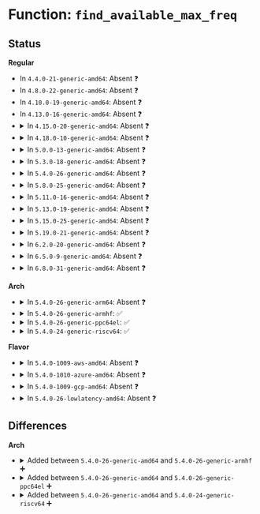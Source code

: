 # Function: <code>find_available_max_freq</code>

## Status
<b>Regular</b>
<ul>
<li>
In <code>4.4.0-21-generic-amd64</code>: Absent ❓
</li>
<li>
In <code>4.8.0-22-generic-amd64</code>: Absent ❓
</li>
<li>
In <code>4.10.0-19-generic-amd64</code>: Absent ❓
</li>
<li>
In <code>4.13.0-16-generic-amd64</code>: Absent ❓
</li>
<li>
<details>
<summary>In <code>4.15.0-20-generic-amd64</code>: Absent ❓</summary>

```json
{
  "name": "find_available_max_freq",
  "collision_type": "Unique Static",
  "inline_type": "Selective",
  "funcs": [
    {
      "addr": 18446744071587313392,
      "name": "find_available_max_freq",
      "external": false,
      "loc": "drivers/devfreq/devfreq.c:89",
      "file": "drivers/devfreq/devfreq.c",
      "inline": "not declared, inlined",
      "caller_inline": [],
      "caller_func": [
        "drivers/devfreq/devfreq.c:devfreq_notifier_call"
      ]
    }
  ],
  "symbols": [
    {
      "addr": 18446744071587313392,
      "name": "find_available_max_freq.isra.8",
      "section": ".text",
      "bind": "STB_LOCAL",
      "size": 91
    }
  ]
}
```
</details>
</li>
<li>
<details>
<summary>In <code>4.18.0-10-generic-amd64</code>: Absent ❓</summary>

```json
{
  "name": "find_available_max_freq",
  "collision_type": "Unique Static",
  "inline_type": "Selective",
  "funcs": [
    {
      "addr": 18446744071587616176,
      "name": "find_available_max_freq",
      "external": false,
      "loc": "drivers/devfreq/devfreq.c:89",
      "file": "drivers/devfreq/devfreq.c",
      "inline": "not declared, inlined",
      "caller_inline": [],
      "caller_func": [
        "drivers/devfreq/devfreq.c:devfreq_notifier_call"
      ]
    }
  ],
  "symbols": [
    {
      "addr": 18446744071587616176,
      "name": "find_available_max_freq.isra.10",
      "section": ".text",
      "bind": "STB_LOCAL",
      "size": 94
    }
  ]
}
```
</details>
</li>
<li>
<details>
<summary>In <code>5.0.0-13-generic-amd64</code>: Absent ❓</summary>

```json
{
  "name": "find_available_max_freq",
  "collision_type": "Unique Static",
  "inline_type": "Selective",
  "funcs": [
    {
      "addr": 18446744071587744784,
      "name": "find_available_max_freq",
      "external": false,
      "loc": "drivers/devfreq/devfreq.c:87",
      "file": "drivers/devfreq/devfreq.c",
      "inline": "not declared, inlined",
      "caller_inline": [],
      "caller_func": [
        "drivers/devfreq/devfreq.c:devfreq_notifier_call"
      ]
    }
  ],
  "symbols": [
    {
      "addr": 18446744071587744784,
      "name": "find_available_max_freq.isra.14",
      "section": ".text",
      "bind": "STB_LOCAL",
      "size": 94
    }
  ]
}
```
</details>
</li>
<li>
<details>
<summary>In <code>5.3.0-18-generic-amd64</code>: Absent ❓</summary>

```json
{
  "name": "find_available_max_freq",
  "collision_type": "Unique Static",
  "inline_type": "Selective",
  "funcs": [
    {
      "addr": 18446744071588049072,
      "name": "find_available_max_freq",
      "external": false,
      "loc": "drivers/devfreq/devfreq.c:87",
      "file": "drivers/devfreq/devfreq.c",
      "inline": "not declared, inlined",
      "caller_inline": [],
      "caller_func": [
        "drivers/devfreq/devfreq.c:devfreq_add_device",
        "drivers/devfreq/devfreq.c:devfreq_notifier_call"
      ]
    }
  ],
  "symbols": [
    {
      "addr": 18446744071588049072,
      "name": "find_available_max_freq.isra.0",
      "section": ".text",
      "bind": "STB_LOCAL",
      "size": 91
    }
  ]
}
```
</details>
</li>
<li>
<details>
<summary>In <code>5.4.0-26-generic-amd64</code>: Absent ❓</summary>

```json
{
  "name": "find_available_max_freq",
  "collision_type": "Unique Static",
  "inline_type": "Selective",
  "funcs": [
    {
      "addr": 18446744071588253664,
      "name": "find_available_max_freq",
      "external": false,
      "loc": "drivers/devfreq/devfreq.c:87",
      "file": "drivers/devfreq/devfreq.c",
      "inline": "not declared, inlined",
      "caller_inline": [],
      "caller_func": [
        "drivers/devfreq/devfreq.c:devfreq_add_device",
        "drivers/devfreq/devfreq.c:devfreq_notifier_call"
      ]
    }
  ],
  "symbols": [
    {
      "addr": 18446744071588253664,
      "name": "find_available_max_freq.isra.0",
      "section": ".text",
      "bind": "STB_LOCAL",
      "size": 91
    }
  ]
}
```
</details>
</li>
<li>
<details>
<summary>In <code>5.8.0-25-generic-amd64</code>: Absent ❓</summary>

```json
{
  "name": "find_available_max_freq",
  "collision_type": "Unique Static",
  "inline_type": "Full",
  "funcs": [
    {
      "addr": 18446744071589135380,
      "name": "find_available_max_freq",
      "external": false,
      "loc": "drivers/devfreq/devfreq.c:92",
      "file": "drivers/devfreq/devfreq.c",
      "inline": "not declared, inlined",
      "caller_inline": [
        "drivers/devfreq/devfreq.c:devfreq_add_device",
        "drivers/devfreq/devfreq.c:devfreq_notifier_call"
      ],
      "caller_func": []
    }
  ],
  "symbols": []
}
```
</details>
</li>
<li>
<details>
<summary>In <code>5.11.0-16-generic-amd64</code>: Absent ❓</summary>

```json
{
  "name": "find_available_max_freq",
  "collision_type": "Unique Static",
  "inline_type": "Full",
  "funcs": [
    {
      "addr": 18446744071589133946,
      "name": "find_available_max_freq",
      "external": false,
      "loc": "drivers/devfreq/devfreq.c:99",
      "file": "drivers/devfreq/devfreq.c",
      "inline": "not declared, inlined",
      "caller_inline": [
        "drivers/devfreq/devfreq.c:devfreq_add_device",
        "drivers/devfreq/devfreq.c:devfreq_notifier_call"
      ],
      "caller_func": []
    }
  ],
  "symbols": []
}
```
</details>
</li>
<li>
<details>
<summary>In <code>5.13.0-19-generic-amd64</code>: Absent ❓</summary>

```json
{
  "name": "find_available_max_freq",
  "collision_type": "Unique Static",
  "inline_type": "Full",
  "funcs": [
    {
      "addr": 18446744071589023681,
      "name": "find_available_max_freq",
      "external": false,
      "loc": "drivers/devfreq/devfreq.c:100",
      "file": "drivers/devfreq/devfreq.c",
      "inline": "not declared, inlined",
      "caller_inline": [
        "drivers/devfreq/devfreq.c:devfreq_add_device",
        "drivers/devfreq/devfreq.c:devfreq_notifier_call"
      ],
      "caller_func": []
    }
  ],
  "symbols": []
}
```
</details>
</li>
<li>
<details>
<summary>In <code>5.15.0-25-generic-amd64</code>: Absent ❓</summary>

```json
{
  "name": "find_available_max_freq",
  "collision_type": "Unique Static",
  "inline_type": "Full",
  "funcs": [
    {
      "addr": 18446744071589739313,
      "name": "find_available_max_freq",
      "external": false,
      "loc": "drivers/devfreq/devfreq.c:100",
      "file": "drivers/devfreq/devfreq.c",
      "inline": "not declared, inlined",
      "caller_inline": [
        "drivers/devfreq/devfreq.c:devfreq_add_device",
        "drivers/devfreq/devfreq.c:devfreq_notifier_call"
      ],
      "caller_func": []
    }
  ],
  "symbols": []
}
```
</details>
</li>
<li>
<details>
<summary>In <code>5.19.0-21-generic-amd64</code>: Absent ❓</summary>

```json
{
  "name": "find_available_max_freq",
  "collision_type": "Unique Static",
  "inline_type": "Full",
  "funcs": [
    {
      "addr": 18446744071591250108,
      "name": "find_available_max_freq",
      "external": false,
      "loc": "drivers/devfreq/devfreq.c:100",
      "file": "drivers/devfreq/devfreq.c",
      "inline": "not declared, inlined",
      "caller_inline": [
        "drivers/devfreq/devfreq.c:devfreq_add_device",
        "drivers/devfreq/devfreq.c:devfreq_notifier_call"
      ],
      "caller_func": []
    }
  ],
  "symbols": []
}
```
</details>
</li>
<li>
<details>
<summary>In <code>6.2.0-20-generic-amd64</code>: Absent ❓</summary>

```json
{
  "name": "find_available_max_freq",
  "collision_type": "Unique Static",
  "inline_type": "Full",
  "funcs": [
    {
      "addr": 18446744071593003451,
      "name": "find_available_max_freq",
      "external": false,
      "loc": "drivers/devfreq/devfreq.c:100",
      "file": "drivers/devfreq/devfreq.c",
      "inline": "not declared, inlined",
      "caller_inline": [
        "drivers/devfreq/devfreq.c:devfreq_add_device",
        "drivers/devfreq/devfreq.c:devfreq_notifier_call"
      ],
      "caller_func": []
    }
  ],
  "symbols": []
}
```
</details>
</li>
<li>
<details>
<summary>In <code>6.5.0-9-generic-amd64</code>: Absent ❓</summary>

```json
{
  "name": "find_available_max_freq",
  "collision_type": "Unique Static",
  "inline_type": "Full",
  "funcs": [
    {
      "addr": 18446744071593454944,
      "name": "find_available_max_freq",
      "external": false,
      "loc": "drivers/devfreq/devfreq.c:100",
      "file": "drivers/devfreq/devfreq.c",
      "inline": "not declared, inlined",
      "caller_inline": [
        "drivers/devfreq/devfreq.c:devfreq_add_device",
        "drivers/devfreq/devfreq.c:devfreq_notifier_call"
      ],
      "caller_func": []
    }
  ],
  "symbols": []
}
```
</details>
</li>
<li>
<details>
<summary>In <code>6.8.0-31-generic-amd64</code>: Absent ❓</summary>

```json
{
  "name": "find_available_max_freq",
  "collision_type": "Unique Static",
  "inline_type": "Full",
  "funcs": [
    {
      "addr": 18446744071594201873,
      "name": "find_available_max_freq",
      "external": false,
      "loc": "drivers/devfreq/devfreq.c:100",
      "file": "drivers/devfreq/devfreq.c",
      "inline": "not declared, inlined",
      "caller_inline": [
        "drivers/devfreq/devfreq.c:devfreq_add_device",
        "drivers/devfreq/devfreq.c:devfreq_notifier_call"
      ],
      "caller_func": []
    }
  ],
  "symbols": []
}
```
</details>
</li>
</ul>
<b>Arch</b>
<ul>
<li>
<details>
<summary>In <code>5.4.0-26-generic-arm64</code>: Absent ❓</summary>

```json
{
  "name": "find_available_max_freq",
  "collision_type": "Unique Static",
  "inline_type": "Selective",
  "funcs": [
    {
      "addr": 18446603336501713888,
      "name": "find_available_max_freq",
      "external": false,
      "loc": "drivers/devfreq/devfreq.c:87",
      "file": "drivers/devfreq/devfreq.c",
      "inline": "not declared, inlined",
      "caller_inline": [],
      "caller_func": [
        "drivers/devfreq/devfreq.c:devfreq_add_device",
        "drivers/devfreq/devfreq.c:devfreq_notifier_call"
      ]
    }
  ],
  "symbols": [
    {
      "addr": 18446603336501713888,
      "name": "find_available_max_freq.isra.0",
      "section": ".text",
      "bind": "STB_LOCAL",
      "size": 120
    }
  ]
}
```
</details>
</li>
<li>
<details>
<summary>In <code>5.4.0-26-generic-armhf</code>: ✅</summary>

```c
long unsigned int find_available_max_freq(struct devfreq * devfreq)
```

```json
{
  "name": "find_available_max_freq",
  "collision_type": "Unique Static",
  "inline_type": "No",
  "funcs": [
    {
      "addr": 3234232824,
      "name": "find_available_max_freq",
      "external": false,
      "loc": "drivers/devfreq/devfreq.c:87",
      "file": "drivers/devfreq/devfreq.c",
      "inline": "seen, unknown",
      "caller_inline": [],
      "caller_func": [
        "drivers/devfreq/devfreq.c:devfreq_add_device",
        "drivers/devfreq/devfreq.c:devfreq_notifier_call"
      ]
    }
  ],
  "symbols": [
    {
      "addr": 3234232824,
      "name": "find_available_max_freq",
      "section": ".text",
      "bind": "STB_LOCAL",
      "size": 124
    }
  ]
}
```
</details>
</li>
<li>
<details>
<summary>In <code>5.4.0-26-generic-ppc64el</code>: ✅</summary>

```c
long unsigned int find_available_max_freq(struct devfreq * devfreq)
```

```json
{
  "name": "find_available_max_freq",
  "collision_type": "Unique Static",
  "inline_type": "No",
  "funcs": [
    {
      "addr": 13835058055295148720,
      "name": "find_available_max_freq",
      "external": false,
      "loc": "drivers/devfreq/devfreq.c:87",
      "file": "drivers/devfreq/devfreq.c",
      "inline": "seen, unknown",
      "caller_inline": [],
      "caller_func": [
        "drivers/devfreq/devfreq.c:devfreq_add_device",
        "drivers/devfreq/devfreq.c:devfreq_notifier_call"
      ]
    }
  ],
  "symbols": [
    {
      "addr": 13835058055295148720,
      "name": "find_available_max_freq",
      "section": ".text",
      "bind": "STB_LOCAL",
      "size": 144
    }
  ]
}
```
</details>
</li>
<li>
<details>
<summary>In <code>5.4.0-24-generic-riscv64</code>: ✅</summary>

```c
long unsigned int find_available_max_freq(struct devfreq * devfreq)
```

```json
{
  "name": "find_available_max_freq",
  "collision_type": "Unique Static",
  "inline_type": "No",
  "funcs": [
    {
      "addr": 18446743936278125732,
      "name": "find_available_max_freq",
      "external": false,
      "loc": "drivers/devfreq/devfreq.c:87",
      "file": "drivers/devfreq/devfreq.c",
      "inline": "seen, unknown",
      "caller_inline": [],
      "caller_func": [
        "drivers/devfreq/devfreq.c:devfreq_add_device",
        "drivers/devfreq/devfreq.c:devfreq_notifier_call"
      ]
    }
  ],
  "symbols": [
    {
      "addr": 18446743936278125732,
      "name": "find_available_max_freq",
      "section": ".text",
      "bind": "STB_LOCAL",
      "size": 82
    }
  ]
}
```
</details>
</li>
</ul>
<b>Flavor</b>
<ul>
<li>
<details>
<summary>In <code>5.4.0-1009-aws-amd64</code>: Absent ❓</summary>

```json
{
  "name": "find_available_max_freq",
  "collision_type": "Unique Static",
  "inline_type": "Selective",
  "funcs": [
    {
      "addr": 18446744071587865360,
      "name": "find_available_max_freq",
      "external": false,
      "loc": "drivers/devfreq/devfreq.c:87",
      "file": "drivers/devfreq/devfreq.c",
      "inline": "not declared, inlined",
      "caller_inline": [],
      "caller_func": [
        "drivers/devfreq/devfreq.c:devfreq_add_device",
        "drivers/devfreq/devfreq.c:devfreq_notifier_call"
      ]
    }
  ],
  "symbols": [
    {
      "addr": 18446744071587865360,
      "name": "find_available_max_freq.isra.0",
      "section": ".text",
      "bind": "STB_LOCAL",
      "size": 91
    }
  ]
}
```
</details>
</li>
<li>
<details>
<summary>In <code>5.4.0-1010-azure-amd64</code>: Absent ❓</summary>

```json
{
  "name": "find_available_max_freq",
  "collision_type": "Unique Static",
  "inline_type": "Selective",
  "funcs": [
    {
      "addr": 18446744071587592160,
      "name": "find_available_max_freq",
      "external": false,
      "loc": "drivers/devfreq/devfreq.c:87",
      "file": "drivers/devfreq/devfreq.c",
      "inline": "not declared, inlined",
      "caller_inline": [],
      "caller_func": [
        "drivers/devfreq/devfreq.c:devfreq_add_device",
        "drivers/devfreq/devfreq.c:devfreq_notifier_call"
      ]
    }
  ],
  "symbols": [
    {
      "addr": 18446744071587592160,
      "name": "find_available_max_freq.isra.0",
      "section": ".text",
      "bind": "STB_LOCAL",
      "size": 91
    }
  ]
}
```
</details>
</li>
<li>
<details>
<summary>In <code>5.4.0-1009-gcp-amd64</code>: Absent ❓</summary>

```json
{
  "name": "find_available_max_freq",
  "collision_type": "Unique Static",
  "inline_type": "Selective",
  "funcs": [
    {
      "addr": 18446744071588190720,
      "name": "find_available_max_freq",
      "external": false,
      "loc": "drivers/devfreq/devfreq.c:87",
      "file": "drivers/devfreq/devfreq.c",
      "inline": "not declared, inlined",
      "caller_inline": [],
      "caller_func": [
        "drivers/devfreq/devfreq.c:devfreq_add_device",
        "drivers/devfreq/devfreq.c:devfreq_notifier_call"
      ]
    }
  ],
  "symbols": [
    {
      "addr": 18446744071588190720,
      "name": "find_available_max_freq.isra.0",
      "section": ".text",
      "bind": "STB_LOCAL",
      "size": 91
    }
  ]
}
```
</details>
</li>
<li>
<details>
<summary>In <code>5.4.0-26-lowlatency-amd64</code>: Absent ❓</summary>

```json
{
  "name": "find_available_max_freq",
  "collision_type": "Unique Static",
  "inline_type": "Selective",
  "funcs": [
    {
      "addr": 18446744071588326016,
      "name": "find_available_max_freq",
      "external": false,
      "loc": "drivers/devfreq/devfreq.c:87",
      "file": "drivers/devfreq/devfreq.c",
      "inline": "not declared, inlined",
      "caller_inline": [],
      "caller_func": [
        "drivers/devfreq/devfreq.c:devfreq_add_device",
        "drivers/devfreq/devfreq.c:devfreq_notifier_call"
      ]
    }
  ],
  "symbols": [
    {
      "addr": 18446744071588326016,
      "name": "find_available_max_freq.isra.0",
      "section": ".text",
      "bind": "STB_LOCAL",
      "size": 91
    }
  ]
}
```
</details>
</li>
</ul>

## Differences
<b>Arch</b>
<ul>
<li>
<details>
<summary>Added between <code>5.4.0-26-generic-amd64</code> and <code>5.4.0-26-generic-armhf</code> ➕</summary>

```c
long unsigned int find_available_max_freq(struct devfreq * devfreq)
```
</details>
</li>
<li>
<details>
<summary>Added between <code>5.4.0-26-generic-amd64</code> and <code>5.4.0-26-generic-ppc64el</code> ➕</summary>

```c
long unsigned int find_available_max_freq(struct devfreq * devfreq)
```
</details>
</li>
<li>
<details>
<summary>Added between <code>5.4.0-26-generic-amd64</code> and <code>5.4.0-24-generic-riscv64</code> ➕</summary>

```c
long unsigned int find_available_max_freq(struct devfreq * devfreq)
```
</details>
</li>
</ul>
